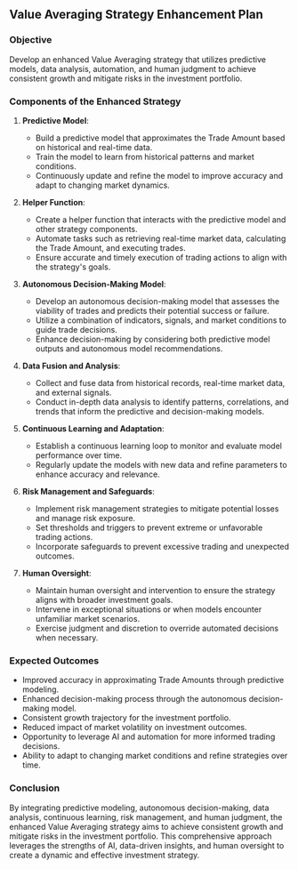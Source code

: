 ## Value Averaging Strategy Enhancement Plan

### Objective

Develop an enhanced Value Averaging strategy that utilizes predictive models, data analysis, automation, and human judgment to achieve consistent growth and mitigate risks in the investment portfolio.

### Components of the Enhanced Strategy

1. **Predictive Model**:
   - Build a predictive model that approximates the Trade Amount based on historical and real-time data.
   - Train the model to learn from historical patterns and market conditions.
   - Continuously update and refine the model to improve accuracy and adapt to changing market dynamics.

2. **Helper Function**:
   - Create a helper function that interacts with the predictive model and other strategy components.
   - Automate tasks such as retrieving real-time market data, calculating the Trade Amount, and executing trades.
   - Ensure accurate and timely execution of trading actions to align with the strategy's goals.

3. **Autonomous Decision-Making Model**:
   - Develop an autonomous decision-making model that assesses the viability of trades and predicts their potential success or failure.
   - Utilize a combination of indicators, signals, and market conditions to guide trade decisions.
   - Enhance decision-making by considering both predictive model outputs and autonomous model recommendations.

4. **Data Fusion and Analysis**:
   - Collect and fuse data from historical records, real-time market data, and external signals.
   - Conduct in-depth data analysis to identify patterns, correlations, and trends that inform the predictive and decision-making models.

5. **Continuous Learning and Adaptation**:
   - Establish a continuous learning loop to monitor and evaluate model performance over time.
   - Regularly update the models with new data and refine parameters to enhance accuracy and relevance.

6. **Risk Management and Safeguards**:
   - Implement risk management strategies to mitigate potential losses and manage risk exposure.
   - Set thresholds and triggers to prevent extreme or unfavorable trading actions.
   - Incorporate safeguards to prevent excessive trading and unexpected outcomes.

7. **Human Oversight**:
   - Maintain human oversight and intervention to ensure the strategy aligns with broader investment goals.
   - Intervene in exceptional situations or when models encounter unfamiliar market scenarios.
   - Exercise judgment and discretion to override automated decisions when necessary.

### Expected Outcomes

- Improved accuracy in approximating Trade Amounts through predictive modeling.
- Enhanced decision-making process through the autonomous decision-making model.
- Consistent growth trajectory for the investment portfolio.
- Reduced impact of market volatility on investment outcomes.
- Opportunity to leverage AI and automation for more informed trading decisions.
- Ability to adapt to changing market conditions and refine strategies over time.

### Conclusion

By integrating predictive modeling, autonomous decision-making, data analysis, continuous learning, risk management, and human judgment, the enhanced Value Averaging strategy aims to achieve consistent growth and mitigate risks in the investment portfolio. This comprehensive approach leverages the strengths of AI, data-driven insights, and human oversight to create a dynamic and effective investment strategy.